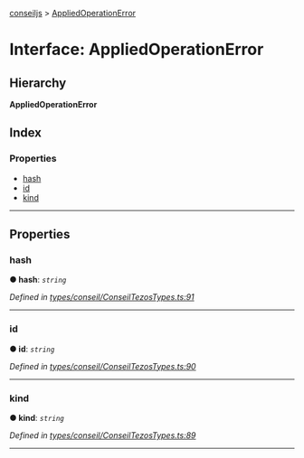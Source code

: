 [conseiljs](../README.md) > [AppliedOperationError](../interfaces/appliedoperationerror.md)

# Interface: AppliedOperationError

## Hierarchy

**AppliedOperationError**

## Index

### Properties

* [hash](appliedoperationerror.md#hash)
* [id](appliedoperationerror.md#id)
* [kind](appliedoperationerror.md#kind)

---

## Properties

<a id="hash"></a>

###  hash

**● hash**: *`string`*

*Defined in [types/conseil/ConseilTezosTypes.ts:91](https://github.com/Cryptonomic/ConseilJS/blob/9f42371/src/types/conseil/ConseilTezosTypes.ts#L91)*

___
<a id="id"></a>

###  id

**● id**: *`string`*

*Defined in [types/conseil/ConseilTezosTypes.ts:90](https://github.com/Cryptonomic/ConseilJS/blob/9f42371/src/types/conseil/ConseilTezosTypes.ts#L90)*

___
<a id="kind"></a>

###  kind

**● kind**: *`string`*

*Defined in [types/conseil/ConseilTezosTypes.ts:89](https://github.com/Cryptonomic/ConseilJS/blob/9f42371/src/types/conseil/ConseilTezosTypes.ts#L89)*

___

